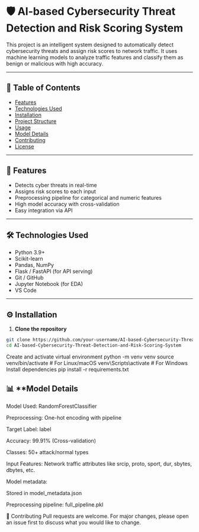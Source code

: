 # 🛡️ AI-based Cybersecurity Threat Detection and Risk Scoring System

This project is an intelligent system designed to automatically detect cybersecurity threats and assign risk scores to network traffic. It uses machine learning models to analyze traffic features and classify them as benign or malicious with high accuracy.

---

## 📌 Table of Contents

- [Features](#features)
- [Technologies Used](#technologies-used)
- [Installation](#installation)
- [Project Structure](#project-structure)
- [Usage](#usage)
- [Model Details](#model-details)
- [Contributing](#contributing)
- [License](#license)

---

## 🚀 Features

- Detects cyber threats in real-time
- Assigns risk scores to each input
- Preprocessing pipeline for categorical and numeric features
- High model accuracy with cross-validation
- Easy integration via API

---

## 🛠️ Technologies Used

- Python 3.9+
- Scikit-learn
- Pandas, NumPy
- Flask / FastAPI (for API serving)
- Git / GitHub
- Jupyter Notebook (for EDA)
- VS Code

---

## ⚙️ Installation

1. **Clone the repository**

```bash
git clone https://github.com/your-username/AI-based-Cybersecurity-Threat-Detection-and-Risk-Scoring-System.git
cd AI-based-Cybersecurity-Threat-Detection-and-Risk-Scoring-System

```
Create and activate virtual environment   python -m venv venv
source venv/bin/activate      # For Linux/macOS
venv\Scripts\activate         # For Windows  Install dependencies  pip install -r requirements.txt


##  📊 **Model Details
Model Used: RandomForestClassifier

Preprocessing: One-hot encoding with pipeline

Target Label: label

Accuracy: 99.91% (Cross-validation)

Classes: 50+ attack/normal types

Input Features: Network traffic attributes like srcip, proto, sport, dur, sbytes, dbytes, etc.

Model metadata:

Stored in model_metadata.json

Preprocessing pipeline: full_pipeline.pkl

🤝 Contributing
Pull requests are welcome. For major changes, please open an issue first to discuss what you would like to change.
